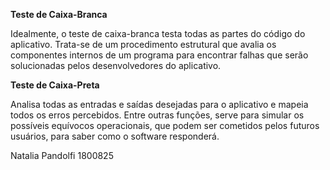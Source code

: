 
**Teste de Caixa-Branca**

Idealmente, o teste de caixa-branca testa todas as partes do código do aplicativo. Trata-se de um procedimento estrutural que avalia os componentes internos de um programa para encontrar falhas que serão solucionadas pelos desenvolvedores do aplicativo.

**Teste de Caixa-Preta**

Analisa todas as entradas e saídas desejadas para o aplicativo e mapeia todos os erros percebidos. Entre outras funções, serve para simular os possíveis equívocos operacionais, que podem ser cometidos pelos futuros usuários, para saber como o software responderá.


Natalia Pandolfi 1800825

